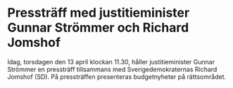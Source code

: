 # Pressträff med justitieminister Gunnar Strömmer och Richard Jomshof

Idag, torsdagen den 13 april klockan 11.30, håller justitieminister Gunnar Strömmer en pressträff tillsammans med Sverigedemokraternas Richard Jomshof (SD). På pressträffen presenteras budgetnyheter på rättsområdet.
